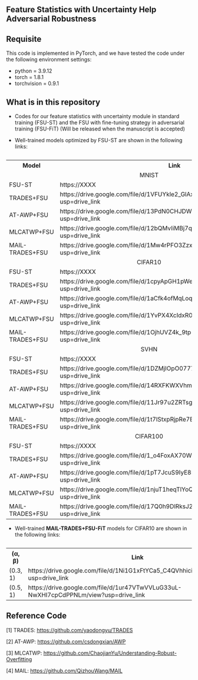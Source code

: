 ## Feature Statistics with Uncertainty Help Adversarial Robustness

## Requisite

This code is implemented in PyTorch, and we have tested the code under the following environment settings:

- python = 3.9.12
- torch = 1.8.1
- torchvision = 0.9.1

## What is in this repository
 - Codes for our feature statistics with uncertainty module in standard training (FSU-ST) and the FSU with fine-tuning strategy in adversarial training (FSU-FiT) (Will be released when the manuscript is accepted)
   
 - Well-trained models optimized by FSU-ST are shown in the following links:

 <table>
  <caption></caption>
  <!-- 表格行标签 -->
  <tr>
   <th>Model</th>
   <th>Link</th>
  </tr>
  
  <tr>
   <td colspan="2" align='center'>MNIST</td>
  </tr>
  <tr>
   <td>FSU-ST</td>
   <td>https://XXXX</td>
  </tr>
  <tr>
   <td>TRADES+FSU</td>
   <td>https://drive.google.com/file/d/1VFUYkle2_GlAxz6qdAgSdjiut3nXP5gG/view?usp=drive_link</td>
  </tr>
  <tr>
   <td>AT-AWP+FSU</td>
   <td>https://drive.google.com/file/d/13PdN0CHJDWtrVd78hwxTa8sI5pjHYX70/view?usp=drive_link</td>
  </tr>
  <tr>
   <td>MLCATWP+FSU</td>
   <td>https://drive.google.com/file/d/12bQMvIiMBj7qhLrPwLk_q5sVOng-EGEA/view?usp=drive_link</td>
  </tr>
  <tr>
   <td>MAIL-TRADES+FSU</td>
   <td>https://drive.google.com/file/d/1Mw4rPFO3ZzxsOJnMLk-yj8kdpzQcEHTv/view?usp=drive_link</td>
  </tr>
  
  <tr>
   <td colspan="2" align='center'>CIFAR10</td>
  </tr>
  <tr>
   <td>FSU-ST</td>
   <td>https://XXXX</td>
  </tr>
  <tr>
   <td>TRADES+FSU</td>
   <td>https://drive.google.com/file/d/1cpyApGH1pWe3p6v5NYlGDqZW9qAIP_i9/view?usp=drive_link</td>
  </tr>
  <tr>
   <td>AT-AWP+FSU</td>
   <td>https://drive.google.com/file/d/1aCfk4ofMqLoqBFlrGvTlJDDFaUOh3akR/view?usp=drive_link</td>
  </tr>
  <tr>
   <td>MLCATWP+FSU</td>
   <td>https://drive.google.com/file/d/1YvPX4XcIdxR02rPnYFk7YC5cK-FlYsgc/view?usp=drive_link</td>
  </tr>
  <tr>
   <td>MAIL-TRADES+FSU</td>
   <td>https://drive.google.com/file/d/1OjhUVZ4k_9tp-xf4kmEjPDvc26zpifQH/view?usp=drive_link</td>
  </tr>

  <tr>
   <td colspan="2" align='center'>SVHN</td>
  </tr>
  <tr>
   <td>FSU-ST</td>
   <td>https://XXXX</td>
  </tr>
  <tr>
   <td>TRADES+FSU</td>
   <td>https://drive.google.com/file/d/1DZMjIOpO07776-wtKYKb7T4-VjFCxVN8/view?usp=drive_link</td>
  </tr>
  <tr>
   <td>AT-AWP+FSU</td>
   <td>https://drive.google.com/file/d/14RXFKWXVhmx9Wlb3EUEkaUvrgC2-Jzf7/view?usp=drive_link</td>
  </tr>
  <tr>
   <td>MLCATWP+FSU</td>
   <td>https://drive.google.com/file/d/11Jr97u2ZRTsgwrTER12dJ_0xwIzVPpWe/view?usp=drive_link</td>
  </tr>
  <tr>
   <td>MAIL-TRADES+FSU</td>
   <td>https://drive.google.com/file/d/1t7lStxpRjpRe7BeCE7SwPyuv633KZm9o/view?usp=drive_link</td>
  </tr>
  
  <tr>
   <td colspan="2" align='center'>CIFAR100</td>
  </tr>
  <tr>
   <td>FSU-ST</td>
   <td>https://XXXX</td>
  </tr>
  <tr>
   <td>TRADES+FSU</td>
   <td>https://drive.google.com/file/d/1_o4FoxAX70WpxGKDWkEWky9inT2WJtTm/view?usp=drive_link</td>
  </tr>
  <tr>
   <td>AT-AWP+FSU</td>
   <td>https://drive.google.com/file/d/1pT7JcuS9IyE8IkM8gQMyqoM7dtADHeUT/view?usp=drive_link</td>
  </tr>
  <tr>
   <td>MLCATWP+FSU</td>
   <td>https://drive.google.com/file/d/1njuT1heqTlYoQTiPkYP6DXLs6293cPG7/view?usp=drive_link</td>
  </tr>
  <tr>
   <td>MAIL-TRADES+FSU</td>
   <td>https://drive.google.com/file/d/17Q0h9DlRksJ2Fmxba8iTg8RgKJCNiP7c/view?usp=drive_link</td>
  </tr>
 </table>

 - Well-trained <b>MAIL-TRADES+FSU-FiT</b> models for CIFAR10 are shown in the following links:

<table>
  <caption></caption>
  <!-- 表格行标签 -->
  <tr>
   <th>(&alpha;, &beta;)</th>
   <th>Link</th>
  </tr>
  <tr>
   <td>(0.3, 1)</td>
   <td>https://drive.google.com/file/d/1Ni1G1xFtYCa5_C4QVhhiciXBZx0lmP2p/view?usp=drive_link</td>
  </tr>
  <tr>
   <td>(0.5, 1)</td>
   <td>https://drive.google.com/file/d/1ur47VTwVVLuG33uL-NwXHI7cpCdPPNLm/view?usp=drive_link</td>
  </tr>

</table>

## Reference Code
[1] TRADES: https://github.com/yaodongyu/TRADES

[2] AT-AWP: https://github.com/csdongxian/AWP

[3] MLCATWP: https://github.com/ChaojianYu/Understanding-Robust-Overfitting

[4] MAIL: https://github.com/QizhouWang/MAIL
